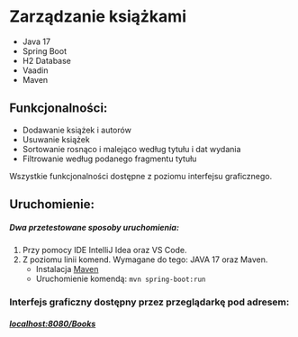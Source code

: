 
# Zarządzanie książkami
* Java 17
* Spring Boot
* H2 Database
* Vaadin 
* Maven

## Funkcjonalności:
* Dodawanie książek i autorów
* Usuwanie książek
* Sortowanie rosnąco i malejąco według tytułu i dat wydania
* Filtrowanie według podanego fragmentu tytułu

Wszystkie funkcjonalności dostępne z poziomu interfejsu graficznego.

## Uruchomienie:
#####   Dwa przetestowane sposoby uruchomienia:
1. Przy pomocy IDE IntelliJ Idea oraz VS Code.
2. Z poziomu linii komend. Wymagane do tego: JAVA 17 oraz Maven.
   * Instalacja [Maven](https://www.javatpoint.com/how-to-install-maven)
   * Uruchomienie komendą: `mvn spring-boot:run`

### Interfejs graficzny dostępny przez przeglądarkę pod adresem:

##### [localhost:8080/Books](http://localhost:8080/Books)
